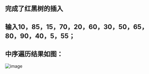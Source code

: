 ## 完成了红黑树的插入
## 输入10，85，15，70，20，60，30，50，65，80，90，40，5，55；
## 中序遍历结果如图：
![image](https://user-images.githubusercontent.com/92200209/141649333-a41b793c-52c5-4e43-bf2d-e9b8483384dc.png)
